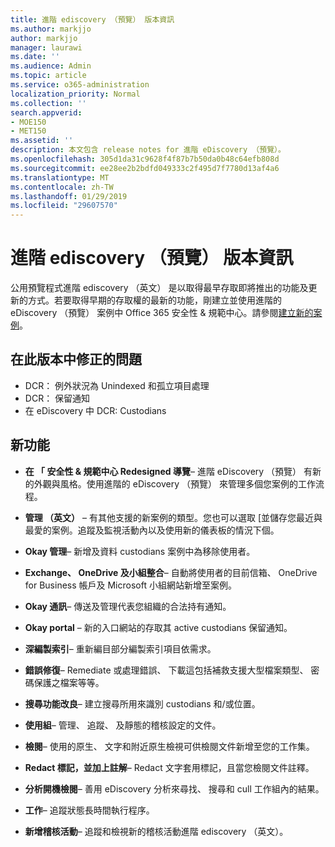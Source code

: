 ```yaml
---
title: 進階 ediscovery （預覽） 版本資訊
ms.author: markjjo
author: markjjo
manager: laurawi
ms.date: ''
ms.audience: Admin
ms.topic: article
ms.service: o365-administration
localization_priority: Normal
ms.collection: ''
search.appverid:
- MOE150
- MET150
ms.assetid: ''
description: 本文包含 release notes for 進階 eDiscovery （預覽）。
ms.openlocfilehash: 305d1da31c9628f4f87b7b50da0b48c64efb808d
ms.sourcegitcommit: ee28ee2b2bdfd049333c2f495d7f7780d13af4a6
ms.translationtype: MT
ms.contentlocale: zh-TW
ms.lasthandoff: 01/29/2019
ms.locfileid: "29607570"
---
```

# <a name="release-notes-for-advanced-ediscovery-preview"></a>進階 ediscovery （預覽） 版本資訊

公用預覽程式進階 ediscovery （英文） 是以取得最早存取即將推出的功能及更新的方式。若要取得早期的存取權的最新的功能，剛建立並使用進階的 eDiscovery （預覽） 案例中 Office 365 安全性 & 規範中心。請參閱[建立新的案例](create-new-ediscovery-case.md)。

## <a name="issues-fixed-in-this-release"></a>在此版本中修正的問題

- DCR： 例外狀況為 Unindexed 和孤立項目處理
- DCR： 保留通知
- 在 eDiscovery 中 DCR: Custodians

## <a name="whats-new"></a>新功能

- **在 「 安全性 & 規範中心 Redesigned 導覽**– 進階 eDiscovery （預覽） 有新的外觀與風格。使用進階的 eDiscovery （預覽） 來管理多個您案例的工作流程。

- **管理 （英文）** – 有其他支援的新案例的類型。您也可以選取 [並儲存您最近與最愛的案例。追蹤及監視活動內以及使用新的儀表板的情況下個。

- **Okay 管理**– 新增及資料 custodians 案例中為移除使用者。

- **Exchange、 OneDrive 及小組整合**– 自動將使用者的目前信箱、 OneDrive for Business 帳戶及 Microsoft 小組網站新增至案例。 

- **Okay 通訊**– 傳送及管理代表您組織的合法持有通知。

- **Okay portal** – 新的入口網站的存取其 active custodians 保留通知。

- **深編製索引**– 重新編目部分編製索引項目依需求。

- **錯誤修復**– Remediate 或處理錯誤、 下載這包括補救支援大型檔案類型、 密碼保護之檔案等等。 

- **搜尋功能改良**– 建立搜尋所用來識別 custodians 和/或位置。

- **使用組**– 管理、 追蹤、 及靜態的稽核設定的文件。

- **檢閱**– 使用的原生、 文字和附近原生檢視可供檢閱文件新增至您的工作集。

- **Redact 標記，並加上註解**– Redact 文字套用標記，且當您檢閱文件註釋。
  
- **分析開機檢閱**– 善用 eDiscovery 分析來尋找、 搜尋和 cull 工作組內的結果。

- **工作**– 追蹤狀態長時間執行程序。

- **新增稽核活動**– 追蹤和檢視新的稽核活動進階 ediscovery （英文）。
